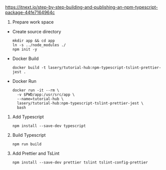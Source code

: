 https://itnext.io/step-by-step-building-and-publishing-an-npm-typescript-package-44fe7164964c

1. Prepare work space
- Create source directory
    ```
    mkdir app && cd app
    ln -s ../node_modules ./
    npm init -y
    ```

- Docker Build
    ```
    docker build -t lasery/tutorial-hub:npm-typescript-tslint-prettier-jest .
    ```

- Docker Run
    ```
    docker run -it --rm \
      -v $PWD/app:/usr/src/app \
      --name=tutorial-hub \
      lasery/tutorial-hub:npm-typescript-tslint-prettier-jest \
      bash
    ```

1. Add Typescript
    ```
    npm install --save-dev typescript
    ```

1. Build Typescript
    ```
    npm run build
    ```

1. Add Prettier and TsLint
    ```
    npm install --save-dev prettier tslint tslint-config-prettier
    ```
